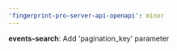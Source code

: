 ```yaml
---
'fingerprint-pro-server-api-openapi': minor
---
```


**events-search**: Add 'pagination_key' parameter